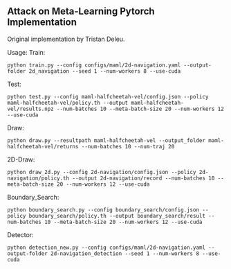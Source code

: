 ## Attack on Meta-Learning Pytorch Implementation

Original implementation by Tristan Deleu.

Usage:
Train:

```
python train.py --config configs/maml/2d-navigation.yaml --output-folder 2d_navigation --seed 1 --num-workers 8 --use-cuda
```
Test:

```
python test.py --config maml-halfcheetah-vel/config.json --policy maml-halfcheetah-vel/policy.th --output maml-halfcheetah-vel/results.npz --num-batches 10 --meta-batch-size 20 --num-workers 12 --use-cuda
```

Draw:

```
python draw.py --resultpath maml-halfcheetah-vel --output_folder maml-halfcheetah-vel/returns --num-batches 10 --num-traj 20 
```

2D-Draw:

```
python draw_2d.py --config 2d-navigation/config.json --policy 2d-navigation/policy.th --output 2d-navigation/record --num-batches 10 --meta-batch-size 20 --num-workers 12 --use-cuda
```

Boundary_Search:

```
python boundary_search.py --config boundary_search/config.json --policy boundary_search/policy.th --output boundary_search/result --num-batches 10 --meta-batch-size 20 --num-workers 12 --use-cuda
```

Detector:

```
python detection_new.py --config configs/maml/2d-navigation.yaml --output-folder 2d-navigation_detection --seed 1 --num-workers 8 --use-cuda
```


